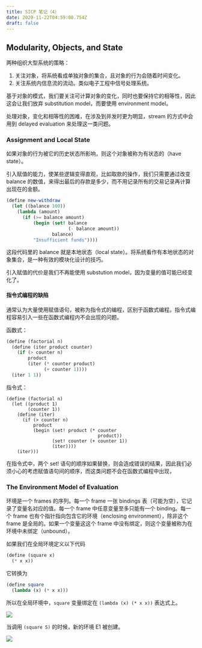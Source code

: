 ```yaml
---
title: SICP 笔记（4）
date: 2020-11-22T04:59:08.754Z
draft: false
---
```

## Modularity, Objects, and State

两种组织大型系统的策略：
1. 关注对象，将系统看成单独对象的集合，且对象的行为会随着时间变化。
2. 关注系统内信息流的流动。类似电子工程中信号处理系统。

基于对象的模式，我们要关注可计算对象的变化，同时也要保持它的相等性，因此这会让我们放弃 substitution model，而要使用 environment model。

处理对象，变化和相等性的困难，在涉及到并发时更为明显，stream 的方式中会用到 delayed evaluation 来处理这一类问题。


### Assignment and Local State

如果对象的行为被它的历史状态所影响，则这个对象被称为有状态的（have state）。

引入赋值的能力，使某些逻辑变得直观，比如取款的操作，我们只需要通过改变 balance 的数值，来得出最后的存款是多少，而不用记录所有的交易记录再计算出现在的金额。

```scheme
(define new-withdraw
  (let ((balance 100))
    (lambda (amount)
      (if (>= balance amount)
          (begin (set! balance 
                       (- balance amount))
                 balance)
          "Insufficient funds"))))
```

这段代码里的 balance 就是本地状态（local state）。将系统看作有本地状态的对象集合，是一种有效的模块化设计的技巧。

引入赋值的代价是我们不再能使用 substution model，因为变量的值可能已经变化了。


#### 指令式编程的缺陷
通常认为大量使用赋值语句，被称为指令式的编程，区别于函数式编程。指令式编程容易引入一些在函数式编程内不会出现的问题。

函数式：
```scheme
(define (factorial n)
  (define (iter product counter)
    (if (> counter n)
        product
        (iter (* counter product)
              (+ counter 1))))
  (iter 1 1))
```

指令式：
```
(define (factorial n)
  (let ((product 1)
        (counter 1))
    (define (iter)
      (if (> counter n)
          product
          (begin (set! product (* counter 
                                  product))
                 (set! counter (+ counter 1))
                 (iter))))
    (iter)))
```

在指令式中，两个 set! 语句的顺序如果替换，则会造成错误的结果，因此我们必须小心的考虑赋值语句间的顺序，而这类问题不会在函数式编程中出现，


### The Environment Model of Evaluation

环境是一个 frames 的序列。每一个 frame 一张 bindings 表（可能为空），它记录了变量名对应的值。每一个 frame 中任意变量至多只能有一个 binding。每一个 frame 也有个指针指向包含它的环境（enclosing environment），除非这个 frame 是全局的。如果一个变量这这个 frame 中没有绑定，则这个变量被称为在环境中未绑定（unbound）。

如果我们在全局环境定义以下代码

```scheme
(define (square x)
  (* x x))
```

它转换为
```scheme
(define square
  (lambda (x) (* x x)))
```

所以在全局环境中，`square` 变量绑定在 `(lambda (x) (* x x))` 表达式上。

![](/images/uploads/fig3.2b.std.svg)


当调用 `(square 5)` 的时候，新的环境 E1 被创建。

![](/images/uploads/fig3.3b.std.svg)

